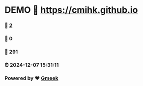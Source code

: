 # DEMO :link: https://cmihk.github.io 
### :page_facing_up: [2](https://cmihk.github.io/tag.html) 
### :speech_balloon: 0 
### :hibiscus: 291 
### :alarm_clock: 2024-12-07 15:31:11 
### Powered by :heart: [Gmeek](https://github.com/Meekdai/Gmeek)
